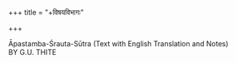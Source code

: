 +++
title = "+विषयविभागः"

+++


Āpastamba-Śrauta-Sūtra (Text with English Translation and Notes)  
BY G.U. THITE 
